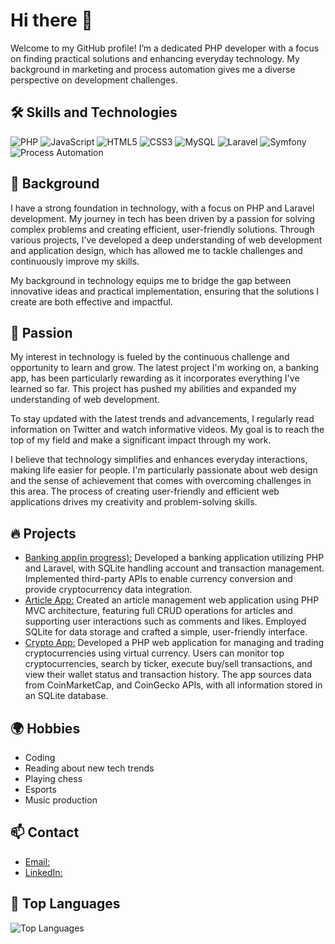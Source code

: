 # Hi there 👋

Welcome to my GitHub profile! I’m a dedicated PHP developer with a focus on finding practical solutions and enhancing everyday technology. My background in marketing and process automation gives me a diverse perspective on development challenges.

## 🛠️ Skills and Technologies

 ![PHP](https://img.shields.io/badge/-PHP-777BB4?logo=php&logoColor=white)
 ![JavaScript](https://img.shields.io/badge/-JavaScript-F7DF1E?logo=javascript&logoColor=black)
 ![HTML5](https://img.shields.io/badge/-HTML5-E34F26?logo=html5&logoColor=white)
 ![CSS3](https://img.shields.io/badge/-CSS3-1572B6?logo=css3&logoColor=white)
 ![MySQL](https://img.shields.io/badge/-MySQL-4479A1?logo=mysql&logoColor=white)
 ![Laravel](https://img.shields.io/badge/-Laravel-E74430?logo=laravel&logoColor=white)
 ![Symfony](https://img.shields.io/badge/-Symfony-000000?logo=symfony&logoColor=white)
 ![Process Automation](https://img.shields.io/badge/-Process%20Automation-4B9CD3?logo=automation&logoColor=white)

## 🌟 Background
I have a strong foundation in technology, with a focus on PHP and Laravel development. My journey in tech has been driven by a passion for solving complex problems and creating efficient, user-friendly solutions. Through various projects, I’ve developed a deep understanding of web development and application design, which has allowed me to tackle challenges and continuously improve my skills.

My background in technology equips me to bridge the gap between innovative ideas and practical implementation, ensuring that the solutions I create are both effective and impactful.

## 🚀 Passion
My interest in technology is fueled by the continuous challenge and opportunity to learn and grow. The latest project I'm working on, a banking app, has been particularly rewarding as it incorporates everything I've learned so far. This project has pushed my abilities and expanded my understanding of web development.

To stay updated with the latest trends and advancements, I regularly read information on Twitter and watch informative videos. My goal is to reach the top of my field and make a significant impact through my work.

I believe that technology simplifies and enhances everyday interactions, making life easier for people. I'm particularly passionate about web design and the sense of achievement that comes with overcoming challenges in this area. The process of creating user-friendly and efficient web applications drives my creativity and problem-solving skills.

## 🔥 Projects
- [Banking app(in progress):](https://example.com)
  Developed a banking application utilizing PHP and Laravel, with SQLite handling account and transaction management. Implemented third-party APIs to enable currency conversion and provide cryptocurrency data integration.
- [Article App:](https://github.com/reinis40/Article_Manager)
   Created an article management web application using PHP MVC architecture, featuring full CRUD operations for articles and supporting user interactions such as comments and likes. Employed SQLite for data storage and crafted a simple, user-friendly interface.
- [Crypto App:](https://github.com/reinis40/cryptov5)
  Developed a PHP web application for managing and trading cryptocurrencies using virtual currency. Users can monitor top cryptocurrencies, search by ticker, execute buy/sell transactions, and view their wallet status and transaction history. The app sources data from CoinMarketCap, and CoinGecko APIs, with all information stored in an SQLite database.

## 🌍 Hobbies
- Coding
- Reading about new tech trends
- Playing chess
- Esports
- Music production

## 📫 Contact
- [Email:](mailto:reinissreinis@gmail.com)
- [LinkedIn:](https://www.linkedin.com/in/reinisozoliņš)

## 💬 Top Languages
![Top Languages](https://github-readme-stats.vercel.app/api/top-langs/?username=reinis40&layout=compact)
